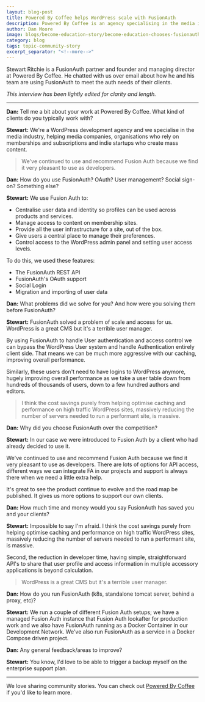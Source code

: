```yaml
---
layout: blog-post
title: Powered By Coffee helps WordPress scale with FusionAuth
description: Powered By Coffee is an agency specialising in the media industry and helps media companies, organisations who rely on memberships and subscriptions and indie startups who create mass content.
author: Dan Moore
image: blogs/become-education-story/become-education-chooses-fusionauth-for-idaas.png
category: blog
tags: topic-community-story
excerpt_separator: "<!--more-->"
---
```


Stewart Ritchie is a FusionAuth partner and founder and managing director at Powered By Coffee. He chatted with us over email about how he and his team are using FusionAuth to meet the auth needs of their clients. 

<!--more-->

*This interview has been lightly edited for clarity and length.*

-------

**Dan:** Tell me a bit about your work at Powered By Coffee. What kind of clients do you typically work with?

**Stewart:** We're a WordPress development agency and we specialise in the media industry, helping media companies, organisations who rely on memberships and subscriptions and indie startups who create mass content.

> We've continued to use and recommend Fusion Auth because we find it very pleasant to use as developers.  

**Dan:** How do you use FusionAuth? OAuth? User management? Social sign-on? Something else?

**Stewart:** We use Fusion Auth to:

* Centralise user data and identity so profiles can be used across products and services.
* Manage access to content on membership sites.
* Provide all the user infrastructure for a site, out of the box.
* Give users a central place to manage their preferences.
* Control access to the WordPress admin panel and setting user access levels.

To do this, we used these features:
* The FusionAuth REST API
* FusionAuth's OAuth support
* Social Login
* Migration and importing of user data

**Dan:** What problems did we solve for you? And how were you solving them before FusionAuth?

**Stewart:** FusionAuth solved a problem of scale and access for us. WordPress is a great CMS but it's a terrible user manager.

By using FusionAuth to handle User authentication and access control we can bypass the WordPress User system and handle Authentication entirely client side. That means we can be much more aggressive with our caching, improving overall performance. 

Similarly, these users don't need to have logins to WordPress anymore, hugely improving overall performance as we take a user table down from hundreds of thousands of users, down to a few hundred authors and editors.

> I think the cost savings purely from helping optimise caching and performance on high traffic WordPress sites, massively reducing the number of servers needed to run a performant site, is massive.

**Dan:** Why did you choose FusionAuth over the competition?

**Stewart:** In our case we were introduced to Fusion Auth by a client who had already decided to use it.

We've continued to use and recommend Fusion Auth because we find it very pleasant to use as developers.  There are lots of options for API access, different ways we can integrate FA in our projects and support is always there when we need a little extra help.

It's great to see the product continue to evolve and the road map be published. It gives us more options to support our own clients.

**Dan:** How much time and money would you say FusionAuth has saved you and your clients?

**Stewart:** Impossible to say I'm afraid. I think the cost savings purely from helping optimise caching and performance on high traffic WordPress sites, massively reducing the number of servers needed to run a performant site, is massive.

Second, the reduction in developer time, having simple, straightforward API's to share that user profile and access information in multiple accessory applications is beyond calculation.

> WordPress is a great CMS but it's a terrible user manager.

**Dan:** How do you run FusionAuth (k8s, standalone tomcat server, behind a proxy, etc)?

**Stewart:** We run a couple of different Fusion Auth setups; we have a managed Fusion Auth instance that Fusion Auth lookafter for production work and we also have FusionAuth running as a Docker Container in our Development Network. We've also run FusionAuth as a service in a Docker Compose driven project.

**Dan:** Any general feedback/areas to improve?

**Stewart:** You know, I'd love to be able to trigger a backup myself on the enterprise support plan.

-------

We love sharing community stories. You can check out [Powered By Coffee](https://poweredbycoffee.co.uk/) if you'd like to learn more. 

